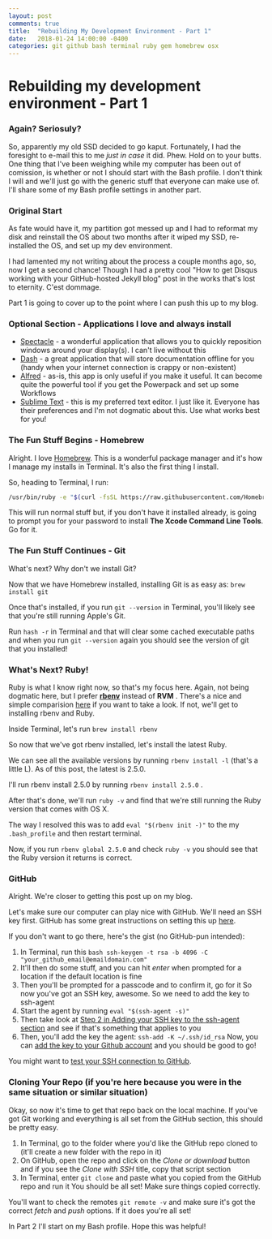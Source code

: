 ```yaml
---
layout: post
comments: true
title:  "Rebuilding My Development Environment - Part 1"
date:   2018-01-24 14:00:00 -0400
categories: git github bash terminal ruby gem homebrew osx
---
```


# Rebuilding my development environment - Part 1
### Again? Seriosuly?
So, apparently my old SSD decided to go kaput.  Fortunately, I had the foresight to e-mail this to me _just in case_ it did.  Phew.  Hold on to your butts.  One thing that I've been weighing while my computer has been out of comission, is whether or not I should start with the Bash profile.  I don't think I will and we'll just go with the generic stuff that everyone can make use of.  I'll share some of my Bash profile settings in another part.

### Original Start
As fate would have it, my partition got messed up and I had to reformat my disk and reinstall the OS about two months after it wiped my SSD, re-installed the OS, and set up my dev environment.

I had lamented my not writing about the process a couple months ago, so, now I get a second chance!  Though I had a pretty cool "How to get Disqus working with your GitHub-hosted Jekyll blog" post in the works that's lost to eternity.  C'est dommage.

Part 1 is going to cover up to the point where I can push this up to my blog.

### Optional Section - Applications I love and always install

- [Spectacle](https://www.spectacleapp.com/) - a wonderful application that allows you to quickly reposition windows around your display(s).  I can't live without this
- [Dash](https://kapeli.com/dash) - a great application that will store documentation offline for you (handy when your internet connection is crappy or non-existent)
- [Alfred](https://www.alfredapp.com/) - as-is, this app is only useful if you make it useful.  It can become quite the powerful tool if you get the Powerpack and set up some Workflows
- [Sublime Text](https://www.sublimetext.com/3) - this is my preferred text editor.  I just like it.  Everyone has their preferences and I'm not dogmatic about this.  Use what works best for you!

### The Fun Stuff Begins - Homebrew

Alright.  I love [Homebrew](https://brew.sh/).  This is a wonderful package manager and it's how I manage my installs in Terminal.  It's also the first thing I install.

So, heading to Terminal, I run:
```bash
/usr/bin/ruby -e "$(curl -fsSL https://raw.githubusercontent.com/Homebrew/install/master/install)"
```
This will run normal stuff but, if you don't have it installed already, is going to prompt you for your password to install **The Xcode Command Line Tools**.  Go for it.

### The Fun Stuff Continues - Git

What's next?  Why don't we install Git?

Now that we have Homebrew installed, installing Git is as easy as:  `brew install git`

Once that's installed, if you run `git --version` in Terminal, you'll likely see that you're still running Apple's Git.

Run `hash -r` in Terminal and that will clear some cached executable paths and when you run `git --version` again you should see the version of git that you installed!

### What's Next? Ruby!

Ruby is what I know right now, so that's my focus here.  Again, not being dogmatic here, but I prefer [**rbenv**](https://github.com/rbenv/rbenv) instead of **RVM** .  There's a nice and simple comparision [here](https://github.com/rbenv/rbenv/wiki/Why-rbenv%3F) if you want to take a look.  If not, we'll get to installing rbenv and Ruby.

Inside Terminal, let's run `brew install rbenv`

So now that we've got rbenv installed, let's install the latest Ruby.

We can see all the available versions by running `rbenv install -l` (that's a little L).  As of this post, the latest is 2.5.0.

I'll run rbenv install 2.5.0 by running `rbenv install 2.5.0` .

After that's done, we'll run `ruby -v` and find that we're still running the Ruby version that comes with OS X.

The way I resolved this was to add `eval "$(rbenv init -)"` to the my `.bash_profile` and then restart terminal.

Now, if you run `rbenv global 2.5.0` and check `ruby -v` you should see that the Ruby version it returns is correct.

### GitHub

Alright.  We're closer to getting this post up on my blog.

Let's make sure our computer can play nice with GitHub.  We'll need an SSH key first.  GitHub has some great instructions on setting this up [here](https://help.github.com/articles/generating-a-new-ssh-key-and-adding-it-to-the-ssh-agent/).

If you don't want to go there, here's the gist (no GitHub-pun intended):

1. In Terminal, run this ```bash ssh-keygen -t rsa -b 4096 -C "your_github_email@emaildomain.com" ```
1. It'll then do some stuff, and you can hit _enter_ when prompted for a location if the default location is fine
1. Then you'll be prompted for a passcode and to confirm it, go for it
So now you've got an SSH key, awesome.  So we need to add the key to ssh-agent
1. Start the agent by running `eval "$(ssh-agent -s)"`
1. Then take look at [Step 2 in Adding your SSH key to the ssh-agent section](https://help.github.com/articles/generating-a-new-ssh-key-and-adding-it-to-the-ssh-agent/) and see if that's something that applies to you
1. Then, you'll add the key the agent:  `ssh-add -K ~/.ssh/id_rsa`
Now, you can [add the key to your Github account](https://help.github.com/articles/adding-a-new-ssh-key-to-your-github-account/) and you should be good to go!

You might want to [test your SSH connection to GitHub](https://help.github.com/articles/testing-your-ssh-connection/).

### Cloning Your Repo (if you're here because you were in the same situation or similar situation)

Okay, so now it's time to get that repo back on the local machine.  If you've got Git working and everything is all set from the GitHub section, this should be pretty easy.
1. In Terminal, go to the folder where you'd like the GitHub repo cloned to (it'll create a new folder with the repo in it)
1. On GitHub, open the repo and click on the *Clone or download* button and if you see the _Clone with SSH_ title, copy that script section
1. In Terminal, enter `git clone` and paste what you copied from the GitHub repo and run it
You should be all set!  Make sure things copied correctly.

You'll want to check the remotes `git remote -v` and make sure it's got the correct *fetch* and *push* options.
If it does you're all set!

In Part 2 I'll start on my Bash profile.  Hope this was helpful!